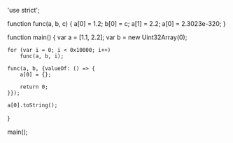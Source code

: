 
'use strict';

function func(a, b, c) {
    a[0] = 1.2;
    b[0] = c;
    a[1] = 2.2;
    a[0] = 2.3023e-320;
}

function main() {
    var a = [1.1, 2.2];
    var b = new Uint32Array(0);  

    
    for (var i = 0; i < 0x10000; i++)
        func(a, b, i);

    func(a, b, {valueOf: () => {
        a[0] = {};

        return 0;
    }});

    a[0].toString();
}

main();
